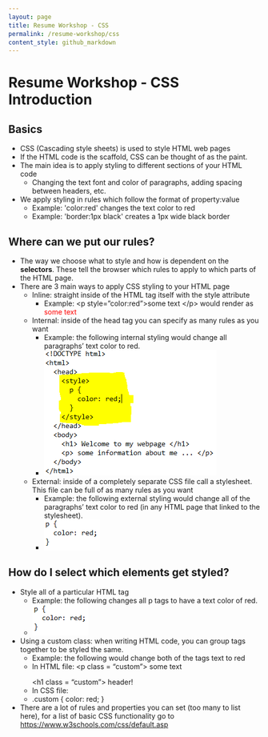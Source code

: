 ```yaml
---
layout: page
title: Resume Workshop - CSS
permalink: /resume-workshop/css
content_style: github_markdown
---
```


# Resume Workshop - CSS Introduction
## Basics
* CSS (Cascading style sheets) is used to style HTML web pages
* If the HTML code is the scaffold, CSS can be thought of as the paint.
* The main idea is to apply styling to different sections of your HTML code
  * Changing the text font and color of paragraphs, adding spacing between headers, etc.
* We apply styling in rules which follow the format of property:value
  * Example: 'color:red' changes the text color to red
  * Example: 'border:1px black' creates a 1px wide black border
## Where can we put our rules? 
* The way we choose what to style and how is dependent on the **selectors**. These tell the browser which rules to apply to which parts of the HTML page. 
* There are 3 main ways to apply CSS styling to your HTML page
  * Inline: straight inside of the HTML tag itself with the style attribute
    * Example: &lt;p style=”color:red”>some text &lt;/p> would render as <span style="color:red">some text</span> 
  * Internal: inside of the head tag you can specify as many rules as you want
    * Example: the following internal styling would change all paragraphs’ text color to red.
    * ![alt text](./cssex1.png?raw=true)
  * External: inside of a completely separate CSS file call a stylesheet. This file can be full of as many rules as you want
    * Example: the following external styling would change all of the paragraphs’ text color to red (in any HTML page that linked to the stylesheet).
    * ![alt text](./cssex2.png?raw=true)
## How do I select which elements get styled?
* Style all of a particular HTML tag
  * Example: the following changes all p tags to have a text color of red.
  * ![alt text](./cssex2.png?raw=true)
* Using a custom class: when writing HTML code, you can group tags together to be styled the same.
  * Example: the following would change both of the tags text to red
  * In HTML file: &lt;p class = “custom”> some text </p>
		          &lt;h1 class = “custom”> header! </h1>
  * In CSS file: 
  * .custom { color: red; }
* There are a lot of rules and properties you can set (too many to list here), for a list of basic CSS functionality go to https://www.w3schools.com/css/default.asp 





   


